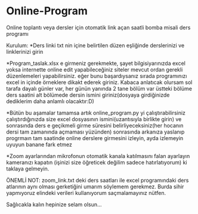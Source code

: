 # Online-Program
Online toplantı veya dersler için otomatik link açan saatli bomba misali ders programı

Kurulum:
*Ders linki txt nin içine belirtilen düzen eşliğinde derslerinizi ve linklerinizi girin

*Program_taslak.xlsx e girmeniz gerekmekte, şayet bilgisiyarınızda excel yoksa internette online edit yapabileceğiniz siteler mevcut ordan gerekli düzenlemeleri yapabilirsiniz. eğer bunu başardıysanız sırada programınızı excel in içinde örneklere dikakt ederek giriniz. Kabaca anlatıcak olursam sol tarafa dayalı günler var, her günün yanında 2 tane bölüm var üstteki bölüme ders saatini alt bölümede dersin ismini giriniz(dosyaya girdiğinizde dediklerim daha anlamlı olacaktır:D)

*Bütün bu aşamalar tamamsa artık online_program.py yi çalıştırabilirsiniz çalıştırdığınızda size excel dosyasının ismini(uzantısıyla birlikte girin) ve sonrasında ders e geçikmeli girme süresini belirliyeceksiniz(her hocanın dersi tam zamanında açmaması yüzünden) sonrasında arkanıza yaslanıp progrmaın tam saatinde online derslere girmesini izleyin, ayda izlemeyin uyuyun banane fark etmez

*Zoom ayarlarından mikrofonun otomatik kanala katılmasını falan ayarlayın kameranızı kapatın (işinizi size öğreticek değilim sadece hatırlatıyorum) ki taklaya gelmeyin.

ÖNEMLİ NOT:
zoom_link.txt deki ders saatları ile excel programındaki ders atlarının aynı olması gerketiğini umarım söylemem gerekmez. Burda sihir yapmıyoruz elindeki verileri kullanıyorum saçmalamayınız nütfen.

Sağlıcakla kalın hepinize selam olsun...
